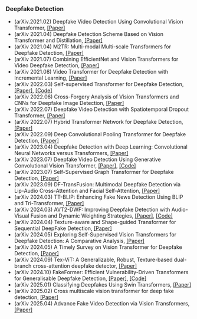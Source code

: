 ### Deepfake Detection
- (arXiv.2021.02) Deepfake Video Detection Using Convolutional Vision Transformer, [[Paper]](https://arxiv.org/abs/2102.11126)
- (arXiv 2021.04) Deepfake Detection Scheme Based on Vision Transformer and Distillation, [[Paper]](https://arxiv.org/abs/2104.01353)
- (arXiv 2021.04) M2TR: Multi-modal Multi-scale Transformers for Deepfake Detection, [[Paper]](https://arxiv.org/pdf/2104.09770.pdf)
- (arXiv 2021.07) Combining EfficientNet and Vision Transformers for Video Deepfake Detection, [[Paper]](https://arxiv.org/pdf/2107.02612.pdf)
- (arXiv 2021.08) Video Transformer for Deepfake Detection with Incremental Learning, [[Paper]](https://arxiv.org/pdf/2108.05307.pdf)
- (arXiv 2022.03) Self-supervised Transformer for Deepfake Detection, [[Paper]](https://arxiv.org/pdf/2203.01265.pdf), [[Code]](https://github.com/IDKiro/DehazeFormer)
- (arXiv 2022.06) Cross-Forgery Analysis of Vision Transformers and CNNs for Deepfake Image Detection, [[Paper]](https://arxiv.org/pdf/2206.13829.pdf)
- (arXiv 2022.07) Deepfake Video Detection with Spatiotemporal Dropout Transformer, [[Paper]](https://arxiv.org/pdf/2207.06612.pdf)
- (arXiv 2022.07) Hybrid Transformer Network for Deepfake Detection, [[Paper]](https://arxiv.org/pdf/2208.05820.pdf)
- (arXiv 2022.09) Deep Convolutional Pooling Transformer for Deepfake Detection, [[Paper]](https://arxiv.org/pdf/2303.07033.pdf)
- (arXiv 2023.04) Deepfake Detection with Deep Learning: Convolutional Neural Networks versus Transformers, [[Paper]](https://arxiv.org/pdf/2304.03698.pdf)
- (arXiv 2023.07) Deepfake Video Detection Using Generative Convolutional Vision Transformer, [[Paper]](https://arxiv.org/pdf/2307.07036.pdf), [[Code]](https://github.com/erprogs/GenConViT)
- (arXiv 2023.07) Self-Supervised Graph Transformer for Deepfake Detection, [[Paper]](https://arxiv.org/pdf/2307.15019.pdf)
- (arXiv 2023.09) DF-TransFusion: Multimodal Deepfake Detection via Lip-Audio Cross-Attention and Facial Self-Attention, [[Paper]](https://arxiv.org/pdf/2309.06511.pdf)
- (arXiv 2024.03) TT-BLIP: Enhancing Fake News Detection Using BLIP and Tri-Transformer, [[Paper]](https://arxiv.org/pdf/2403.12481.pdf)
- (arXiv 2024.03) AVT2-DWF: Improving Deepfake Detection with Audio-Visual Fusion and Dynamic Weighting Strategies, [[Paper]](https://arxiv.org/pdf/2403.14974.pdf), [[Code]](https://github.com/raining-dev/AVT2-DWF)
- (arXiv 2024.04) Texture-aware and Shape-guided Transformer for Sequential DeepFake Detection, [[Paper]](https://arxiv.org/pdf/2404.13873.pdf)
- (arXiv 2024.05) Exploring Self-Supervised Vision Transformers for Deepfake Detection: A Comparative Analysis, [[Paper]](https://arxiv.org/pdf/2405.00355.pdf)
- (arXiv 2024.05) A Timely Survey on Vision Transformer for Deepfake Detection, [[Paper]](https://arxiv.org/pdf/2405.08463.pdf)
- (arXiv 2024.09) Tex-ViT: A Generalizable, Robust, Texture-based dual-branch cross-attention deepfake detector, [[Paper]](https://arxiv.org/pdf/2408.16892.pdf)
- (arXiv 2024.10) FakeFormer: Efficient Vulnerability-Driven Transformers for Generalisable Deepfake Detection, [[Paper]](https://arxiv.org/pdf/2410.21964.pdf), [[Code]](https://github.com/10Ring/FakeFormer)
- (arXiv 2025.01) Classifying Deepfakes Using Swin Transformers, [[Paper]](https://arxiv.org/pdf/2501.15656.pdf)
- (arXiv 2025.02) Cross multiscale vision transformer for deep fake detection, [[Paper]](https://arxiv.org/pdf/2502.00833.pdf)
- (arXiv 2025.04) Advance Fake Video Detection via Vision Transformers, [[Paper]](https://arxiv.org/pdf/2504.20669.pdf)
